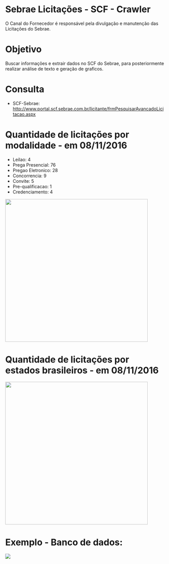 # Sebrae Licitações - SCF - Crawler
O Canal do Fornecedor é responsável pela divulgação e manutenção das Licitações do Sebrae.

# Objetivo
Buscar informações e extrair dados no SCF do Sebrae, para posteriormente realizar análise de texto e geração de graficos.

# Consulta
* SCF-Sebrae: http://www.portal.scf.sebrae.com.br/licitante/frmPesquisarAvancadoLicitacao.aspx



# Quantidade de licitações por modalidade - em 08/11/2016

* Leilao: 4  
* Prega Presencial: 76
* Pregao Eletronico: 28 
* Concorrencia: 9 
* Convite: 5
* Pre-qualificacao: 1
* Credenciamento: 4

<img height="450px" src="https://github.com/jh00nbr/sebrae_licitacoes_crawler/raw/master/graficos/quantidade_licitacao_por_modalidade.png"></img><br>


# Quantidade de licitações por estados brasileiros - em 08/11/2016

<img height="450px" src="https://raw.githubusercontent.com/jh00nbr/sebrae_licitacoes_crawler/master/graficos/quantidade_licitacao_por_estado.png"></img><br>



# Exemplo - Banco de dados:
 <img src="https://raw.githubusercontent.com/jh00nbr/sebrae_licitacoes_crawler/master/graficos/db.png"></img>

